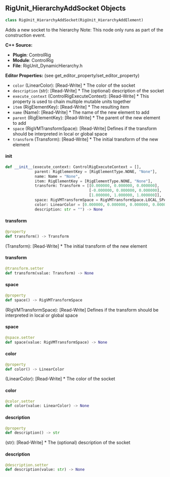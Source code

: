 ## RigUnit_HierarchyAddSocket Objects

```python
class RigUnit_HierarchyAddSocket(RigUnit_HierarchyAddElement)
```

Adds a new socket to the hierarchy
Note: This node only runs as part of the construction event.

**C++ Source:**

- **Plugin**: ControlRig
- **Module**: ControlRig
- **File**: RigUnit_DynamicHierarchy.h

**Editor Properties:** (see get_editor_property/set_editor_property)

- ``color`` (LinearColor):  [Read-Write] * The color of the socket
- ``description`` (str):  [Read-Write] * The (optional) description of the socket
- ``execute_context`` (ControlRigExecuteContext):  [Read-Write] * This property is used to chain multiple mutable units together
- ``item`` (RigElementKey):  [Read-Write] * The resulting item
- ``name`` (Name):  [Read-Write] * The name of the new element to add
- ``parent`` (RigElementKey):  [Read-Write] * The parent of the new element to add
- ``space`` (RigVMTransformSpace):  [Read-Write] Defines if the transform should be interpreted in local or global space
- ``transform`` (Transform):  [Read-Write] * The initial transform of the new element

<a id="unreal.RigUnit_HierarchyAddSocket.__init__"></a>

#### __init__

```python
def __init__(execute_context: ControlRigExecuteContext = [],
             parent: RigElementKey = [RigElementType.NONE, "None"],
             name: Name = "None",
             item: RigElementKey = [RigElementType.NONE, "None"],
             transform: Transform = [[0.000000, 0.000000, 0.000000],
                                     [-0.000000, 0.000000, 0.000000],
                                     [1.000000, 1.000000, 1.000000]],
             space: RigVMTransformSpace = RigVMTransformSpace.LOCAL_SPACE,
             color: LinearColor = [0.000000, 0.000000, 0.000000, 0.000000],
             description: str = "") -> None
```

<a id="unreal.RigUnit_HierarchyAddSocket.transform"></a>

#### transform

```python
@property
def transform() -> Transform
```

(Transform):  [Read-Write] * The initial transform of the new element

<a id="unreal.RigUnit_HierarchyAddSocket.transform"></a>

#### transform

```python
@transform.setter
def transform(value: Transform) -> None
```

<a id="unreal.RigUnit_HierarchyAddSocket.space"></a>

#### space

```python
@property
def space() -> RigVMTransformSpace
```

(RigVMTransformSpace):  [Read-Write] Defines if the transform should be interpreted in local or global space

<a id="unreal.RigUnit_HierarchyAddSocket.space"></a>

#### space

```python
@space.setter
def space(value: RigVMTransformSpace) -> None
```

<a id="unreal.RigUnit_HierarchyAddSocket.color"></a>

#### color

```python
@property
def color() -> LinearColor
```

(LinearColor):  [Read-Write] * The color of the socket

<a id="unreal.RigUnit_HierarchyAddSocket.color"></a>

#### color

```python
@color.setter
def color(value: LinearColor) -> None
```

<a id="unreal.RigUnit_HierarchyAddSocket.description"></a>

#### description

```python
@property
def description() -> str
```

(str):  [Read-Write] * The (optional) description of the socket

<a id="unreal.RigUnit_HierarchyAddSocket.description"></a>

#### description

```python
@description.setter
def description(value: str) -> None
```

<a id="unreal.RigUnit_HierarchyBase"></a>